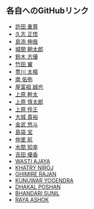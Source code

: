 ## 各自へのGitHubリンク

- <a href="https://github.com/s16001/" target="_blank">許田 重尊</a>
- <a href="https://github.com/s16002/" target="_blank">久志 正悟</a>
- <a href="https://github.com/s16003/" target="_blank">島添 伸哉</a>
- <a href="https://github.com/s16004/" target="_blank">城間 朝太郎</a>
- <a href="https://github.com/s16005/" target="_blank">鈴木 志優</a>
- <a href="https://github.com/s16006/" target="_blank">竹田 翼</a>
- <a href="https://github.com/s16007/" target="_blank">豊川 太梧</a>
- <a href="https://github.com/s16008/" target="_blank">南 佑弥</a>
- <a href="https://github.com/s16009/" target="_blank">屋富祖 誠也</a>
- <a href="https://github.com/n16001/" target="_blank">上原 幹太</a>
- <a href="https://github.com/n16002/" target="_blank">上原 慎太郎</a>
- <a href="https://github.com/n16003/" target="_blank">上原 伶王</a>
- <a href="https://github.com/n16004/" target="_blank">大城 貴裕</a>
- <a href="https://github.com/n16005/" target="_blank">金武 悠斗</a>
- <a href="https://github.com/n16006/" target="_blank">島袋 宝</a>
- <a href="https://github.com/n16007/" target="_blank">仲里 航</a>
- <a href="https://github.com/n16008/" target="_blank">水間 知幸</a>
- <a href="https://github.com/n16009/" target="_blank">吉田 優香</a>
- <a href="https://github.com/n16101/" target="_blank">WASTI AJAYA</a>
- <a href="https://github.com/n16102/" target="_blank">KHATRY NIROJ</a>
- <a href="https://github.com/n16103/" target="_blank">GHIMIRE RAJAN</a>
- <a href="https://github.com/n16104/" target="_blank">KUNUWAR YOGENDRA</a>
- <a href="https://github.com/n16105/" target="_blank">DHAKAL POSHAN</a>
- <a href="https://github.com/n16106/" target="_blank">BHANDARI SUNIL</a>
- <a href="https://github.com/n16107/" target="_blank">RAYA ASHOK</a>